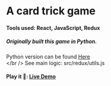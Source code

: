 # A card trick game
#### Tools used: React, JavaScript, Redux
##### Originally built this game in Python.
Python version can be found [Here](https://github.com/Azamat-Shogen/card_trick_python) <br /> </br />
See main logic: src/redux/utils.js
#### Play it 🚀: [Live Demo](https://c-game-az.netlify.app/) 
